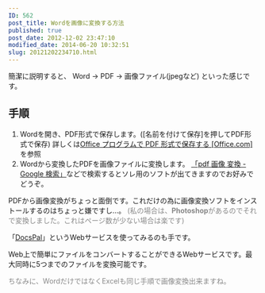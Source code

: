 ```yaml
---
ID: 562
post_title: Wordを画像に変換する方法
published: true
post_date: 2012-12-02 23:47:10
modified_date: 2014-06-20 10:32:51
slug: 20121202234710.html
---
```

簡潔に説明すると、
Word → PDF → 画像ファイル(jpegなど)
といった感じです。
<!--more-->

<h2>手順</h2>

<ol>
<li>Wordを開き、PDF形式で保存します。([名前を付けて保存]を押してPDF形式で保存)
詳しくは<a href="http://goo.gl/qeVYC">Office プログラムで PDF 形式で保存する [Office.com]</a>を参照</li>
<li>Wordから変換したPDFを画像ファイルに変換します。
<a href="http://goo.gl/Wb6DR">「pdf 画像 変換 - Google 検索」</a>などで検索するとソレ用のソフトが出てきますのでお好みでどうぞ。</li>
</ol>

PDFから画像変換がちょっと面倒です。これだけの為に画像変換ソフトをインストールするのはちょっと嫌ですし…。
<span style="color:#888;">(私の場合は、<b>Photoshop</b>があるのでそれで変換しました。これはページ数が少ない場合は楽です)</span>

「<a href="http://www.docspal.com/">DocsPal</a>」というWebサービスを使ってみるのも手です。

Web上で簡単にファイルをコンバートすることができるWebサービスです。最大同時に5つまでのファイルを変換可能です。

<span style="color:#888;">ちなみに、WordだけではなくExcelも同じ手順で画像変換出来ますね。</span>